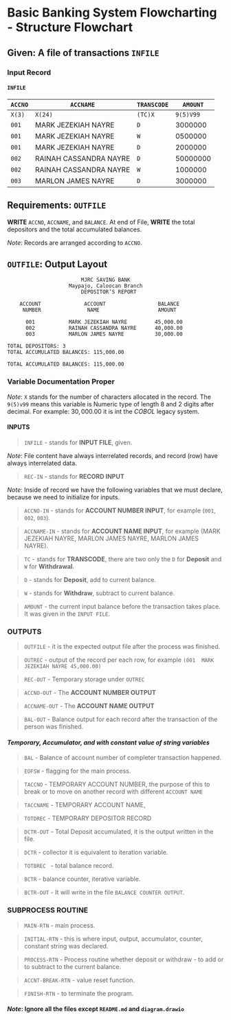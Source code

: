 # Basic Banking System Flowcharting - Structure Flowchart

## Given: A file of transactions `INFILE`

### Input Record

#### `INFILE`

|`ACCNO`|`ACCNAME`|`TRANSCODE`|`AMOUNT`|
|-----|---|---|---|
|`X(3)`|`X(24)`|`(TC)X`|`9(5)V99`|
|`001`| MARK JEZEKIAH NAYRE | `D`| $3000000$|
|`001`| MARK JEZEKIAH NAYRE | `W`| $0500000$|
|`001`| MARK JEZEKIAH NAYRE | `D`| $2000000$|
|`002`| RAINAH CASSANDRA NAYRE | `D`| $50000000$|
|`002`| RAINAH CASSANDRA NAYRE | `W`| $1000000$|
|`003`| MARLON JAMES NAYRE | `D`| $3000000$|

## Requirements: `OUTFILE`

**WRITE** `ACCNO`, `ACCNAME`, and `BALANCE`. At end of File, **WRITE** the total depositors and the total accumulated balances.

*Note:* Records are arranged according to `ACCNO`.

## `OUTFILE`: Output Layout

```
                        MJRC SAVING BANK
                    Maypajo, Caloocan Branch
                        DEPOSITOR’S REPORT

    ACCOUNT			     ACCOUNT			     BALANCE
     NUMBER				  NAME				     AMOUNT

      001			MARK JEZEKIAH NAYRE      	45,000.00
      002			RAINAH CASSANDRA NAYRE		40,000.00
      003			MARLON JAMES NAYRE			30,000.00

TOTAL DEPOSITORS: 3 
TOTAL ACCUMULATED BALANCES: 115,000.00 

TOTAL ACCUMULATED BALANCES: 115,000.00 
```

### Variable Documentation Proper

*Note*: `X` stands for the number of characters allocated in the record. The `9(5)v99` means this variable is Numeric type of length $8$ and $2$ digits after decimal. For example: $30,000.00$ it is int the *COBOL* legacy system.

#### INPUTS

> `INFILE` - stands for **INPUT FILE**, given.

*Note*: File content have always interrelated records, and record (row) have always interrelated data.

> `REC-IN` - stands for **RECORD INPUT**

*Note*: Inside of record we have the following variables that we must declare, because we need to initialize for inputs.

> `ACCNO-IN` - stands for **ACCOUNT NUMBER INPUT**,
for example (`001`, `002`, `003`).

> `ACCNAME-IN` - stands for **ACCOUNT NAME INPUT**, for example (MARK JEZEKIAH NAYRE, MARLON JAMES NAYRE, MARLON JAMES NAYRE).

> `TC` - stands for **TRANSCODE**, there are two only the `D` for **Deposit** and `W` for **Withdrawal**.

>`D` - stands for **Deposit**, add to current balance.

>`W` - stands for **Withdraw**, subtract to current balance.

> `AMOUNT` - the current input balance before the transaction takes place. It was given in the `INPUT FILE`.

### OUTPUTS

> `OUTFILE` - it is the expected output file after the process was finished.

> `OUTREC` - output of the record per each row, for example `(001  MARK JEZEKIAH NAYRE 45,000.00)`

> `REC-OUT` - Temporary storage under `OUTREC`

> `ACCNO-OUT` - The **ACCOUNT NUMBER OUTPUT**

> `ACCNAME-OUT` - The **ACCOUNT NAME OUTPUT**

> `BAL-OUT` - Balance output for each record after the transaction of the person was finished.

#### *Temporary, Accumulator, and with constant value of string variables*

> `BAL` - Balance of account number of completer transaction happened. 

> `EOFSW` - flagging for the main process.

> `TACCNO` - TEMPORARY ACCOUNT NUMBER, the purpose of this to break or to move on another record with different `ACCOUNT NAME` 

> `TACCNAME` - TEMPORARY ACCOUNT NAME,

> `TOTDREC` - TEMPORARY DEPOSITOR RECORD

> `DCTR-OUT` - Total Deposit accumulated, it is the output written in the file.

> `DCTR` - collector it is equivalent to iteration variable.

> `TOTBREC ` - total balance record.

> `BCTR` - balance counter, iterative variable.

> `BCTR-OUT` - It will write in the file `BALANCE COUNTER OUTPUT`.

### SUBPROCESS ROUTINE

> `MAIN-RTN` - main process.

> `INITIAL-RTN` - this is where input, output, accumulator, counter, constant string was declared.

> `PROCESS-RTN` - Process routine whether deposit or withdraw - to add or to subtract to the current balance.

> `ACCNT-BREAK-RTN` - value reset function.

> `FINISH-RTN` - to terminate the program.


#### *Note*: Ignore all the files except `README.md` and `diagram.drawio`